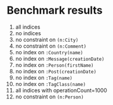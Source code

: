 # Benchmark results

1. all indices
2. no indices
3. no constraint on `(n:City)`
4. no constraint on `(n:Comment)`
5. no index on `:Country(name)`
6. no index on `:Message(creationDate)`
7. no index on `:Person(firstName)`
8. no index on `:Post(creationDate)`
9. no index on `:Tag(name)`
10. no index on `:TagClass(name)`
11. all indices with operationCount=1000
12. no constraint on `(n:Person)`
